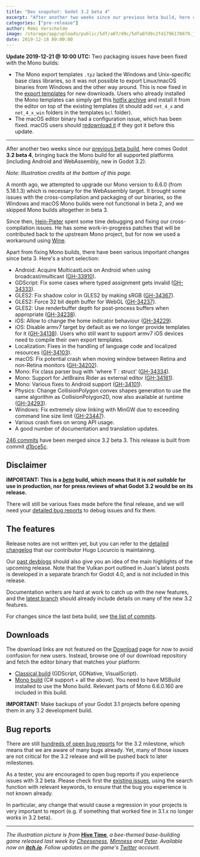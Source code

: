 ```yaml
---
title: "Dev snapshot: Godot 3.2 beta 4"
excerpt: "After another two weeks since our previous beta build, here comes Godot 3.2 beta 4, bringing back the Mono build for all supported platforms (including Android and WebAssembly, new in Godot 3.2)."
categories: ["pre-release"]
author: Rémi Verschelde
image: /storage/app/uploads/public/5df/a07/d9c/5dfa07d9c2fd1796170879.jpg
date: 2019-12-18 00:00:00
---
```


**Update 2019-12-21 @ 10:00 UTC:** Two packaging issues have been fixed with the Mono builds:
- The Mono export templates `.tpz` lacked the Windows and Unix-specific base class libraries, so it was not possible to export Linux/macOS binaries from Windows and the other way around. This is now fixed in the [export templates](https://downloads.tuxfamily.org/godotengine/3.2/beta4/mono/Godot_v3.2-beta4_mono_export_templates.tpz) for new downloads. Users who already installed the Mono templates can simply get this [hotfix archive](https://downloads.tuxfamily.org/godotengine/3.2/beta4/mono/Godot_v3.2-beta4_mono_desktop_bcl_hotfix.tpz) and install it from the editor on top of the existing templates (it should add `net_4_x` and `net_4_x_win` folders in the templates `bcl` folder).
- The macOS editor binary had a configuration issue, which has been fixed. macOS users should [redownload it](https://downloads.tuxfamily.org/godotengine/3.2/beta4/mono/Godot_v3.2-beta4_mono_osx.64.zip) if they got it before this update.

---

After another two weeks since our [previous beta build](/article/dev-snapshot-godot-3-2-beta-3), here comes Godot **3.2 beta 4**, bringing back the Mono build for all supported platforms (including Android and WebAssembly, new in Godot 3.2).

*Note: Illustration credits at the bottom of this page.*

A month ago, we attempted to upgrade our Mono version to 6.6.0 (from 5.18.1.3) which is necessary for the WebAssembly target. It brought some issues with the cross-compilation and packaging of our binaries, so the Windows and macOS Mono builds were not functional in beta 2, and we skipped Mono builds altogether in beta 3.

Since then, [Hein-Pieter](https://github.com/hpvb) spent some time debugging and fixing our cross-compilation issues. He has some work-in-progress patches that will be contributed back to the upstream Mono project, but for now we used a workaround using [Wine](http://www.winehq.org/).

Apart from fixing Mono builds, there have been various important changes since beta 3. Here's a short selection:

- Android: Acquire MulticastLock on Android when using broadcast/multicast ([GH-33910](https://github.com/godotengine/godot/pull/33910)).
- GDScript: Fix some cases where typed assignment gets invalid ([GH-34333](https://github.com/godotengine/godot/pull/34333)).
- GLES2: Fix shadow color in GLES2 by making sRGB ([GH-34367](https://github.com/godotengine/godot/pull/34367)).
- GLES2: Force 32 bit depth buffer for WebGL ([GH-34237](https://github.com/godotengine/godot/pull/34237)).
- GLES2: Use renderbuffer depth for post-process buffers when appropriate ([GH-34238](https://github.com/godotengine/godot/pull/34238)).
- iOS: Allow to change the home indicator behaviour ([GH-34229](https://github.com/godotengine/godot/pull/34229)).
- iOS: Disable armv7 target by default as we no longer provide templates for it ([GH-34138](https://github.com/godotengine/godot/pull/34138)). Users who still want to support armv7 iOS devices need to compile their own export templates.
- Localization: Fixes in the handling of language code and localized resources ([GH-34103](https://github.com/godotengine/godot/pull/34103)).
- macOS: Fix potential crash when moving window between Retina and non-Retina monitors ([GH-34202](https://github.com/godotengine/godot/pull/34202)).
- Mono: Fix class parser bug with 'where T : struct' ([GH-34334](https://github.com/godotengine/godot/pull/34334)).
- Mono: Support for JetBrains Rider as external editor ([GH-34181](https://github.com/godotengine/godot/pull/34181)).
- Mono: Various fixes to Android support ([GH-34101](https://github.com/godotengine/godot/pull/34101)).
- Physics: Change CollisionPolygon convex shapes generation to use the same algorithm as CollisionPolygon2D, now also available at runtime ([GH-34293](https://github.com/godotengine/godot/pull/34293)).
- Windows: Fix extremely slow linking with MinGW due to exceeding command line size limit ([GH-23447](https://github.com/godotengine/godot/pull/34227)).
- Various crash fixes on wrong API usage.
- A good number of documentation and translation updates.

[246 commits](https://github.com/godotengine/godot/compare/73fb08289af1260669a3ce118b9866a11c06a0eb...d1bce5c679bd77b50ddae2c3841e5157c6a0b917) have been merged since 3.2 beta 3. This release is built from commit [d1bce5c](https://github.com/godotengine/godot/commit/d1bce5c679bd77b50ddae2c3841e5157c6a0b917).

## Disclaimer

**IMPORTANT: This is a *[beta](https://en.wikipedia.org/wiki/Software_release_life_cycle#Beta)* build, which means that it is *not suitable* for use in production, nor for press reviews of what Godot 3.2 would be on its release.**

There will still be various fixes made before the final release, and we will need your [detailed bug reports](https://github.com/godotengine/godot/issues) to debug issues and fix them.

## The features

Release notes are not written yet, but you can refer to the [detailed changelog](https://gist.github.com/Calinou/49aefe52ce8f67ffa3f743932123d14f) that our contributor Hugo Locurcio is maintaining.

Our [past devblogs](https://godotengine.org/devblog) should also give you an idea of the main highlights of the upcoming release. Note that the Vulkan port outlined in Juan's latest posts is developed in a separate branch for Godot 4.0, and is not included in this release.

Documentation writers are hard at work to catch up with the new features, and the [latest branch](https://docs.godotengine.org/en/latest/) should already include details on many of the new 3.2 features.

For changes since the last beta build, see [the list of commits](https://github.com/godotengine/godot/compare/73fb08289af1260669a3ce118b9866a11c06a0eb...d1bce5c679bd77b50ddae2c3841e5157c6a0b917).

## Downloads

The download links are not featured on the [Download](/download) page for now to avoid confusion for new users. Instead, browse one of our download repository and fetch the editor binary that matches your platform:

- [Classical build](https://downloads.tuxfamily.org/godotengine/3.2/beta4/) (GDScript, GDNative, VisualScript).
- [Mono build](https://downloads.tuxfamily.org/godotengine/3.2/beta4/mono) (C# support + all the above). You need to have MSBuild installed to use the Mono build. Relevant parts of Mono 6.6.0.160 are included in this build.

**IMPORTANT:** Make backups of your Godot 3.1 projects before opening them in any 3.2 development build.

## Bug reports

There are still [hundreds of open bug reports](https://github.com/godotengine/godot/issues?utf8=%E2%9C%93&q=is%3Aopen+is%3Aissue+milestone%3A3.2+label%3Abug+) for the 3.2 milestone, which means that we are aware of many bugs already. Yet, many of those issues are not critical for the 3.2 release and will be pushed back to later milestones.

As a tester, you are encouraged to open bug reports if you experience issues with 3.2 beta. Please check first the [existing issues](https://github.com/godotengine/godot/issues), using the search function with relevant keywords, to ensure that the bug you experience is not known already.

In particular, any change that would cause a regression in your projects is very important to report (e.g. if something that worked fine in 3.1.x no longer works in 3.2 beta).

-----

*The illustration picture is from* [**Hive Time**](https://cheeseness.itch.io/hive-time), *a bee-themed base-building game released last week by [Cheeseness](https://twitter.com/ValiantCheese), [Mimness](https://twitter.com/MimLofBees) and [Peter](http://www.kestrelpi.co.uk/). Available now on [**itch.io**](https://cheeseness.itch.io/hive-time). Follow updates on the game's [Twitter](https://twitter.com/hive_time) account.*
